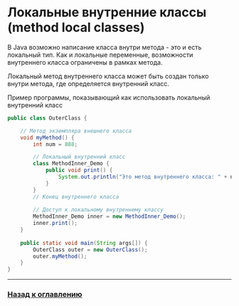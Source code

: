 # Локальные внутренние классы (method local classes)

В Java возможно написание класса внутри метода - это и есть локальный тип.
Как и локальные переменные, возможности внутреннего класса ограничены в рамках метода.

Локальный метод внутреннего класса может быть создан только внутри метода, где определяется внутренний класс.

Пример программы, показывающий как использовать локальный внутренний класс

```java
public class OuterClass {

    // Метод экземпляра внешнего класса
    void myMethod() {
        int num = 888;

        // Локальный внутренний класс 
        class MethodInner_Demo {
            public void print() {
                System.out.println("Это метод внутреннего класса: " + num);	   
            }   
        }
        // Конец внутреннего класса
        	   
        // Доступ к локальному внутреннему классу
        MethodInner_Demo inner = new MethodInner_Demo();
        inner.print();
    }
    
    public static void main(String args[]) {
        OuterClass outer = new OuterClass();
        outer.myMethod();	   	   
    }
}
```

---

### [Назад к оглавлению](./README.md)